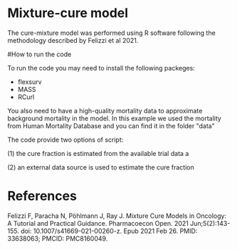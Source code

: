 # Mixture-cure model

The cure-mixture model was performed using R software following the methodology described by Felizzi et al 2021. 

#How to run the code

To run the code you may need to install the following packeges:
- flexsurv
- MASS
- RCurl

You also need to have a high-quality mortality data to approximate background mortality in the model. In this example we used the mortality from Human Mortality Database and you can find it in the folder "data"

The code provide two options of script: 

(1)  the cure fraction is estimated from the available trial data a

(2) an external data source is used to estimate the cure fraction


# References
Felizzi F, Paracha N, Pöhlmann J, Ray J. Mixture Cure Models in Oncology: A Tutorial and Practical Guidance. Pharmacoecon Open. 2021 Jun;5(2):143-155. doi: 10.1007/s41669-021-00260-z. Epub 2021 Feb 26. PMID: 33638063; PMCID: PMC8160049.
